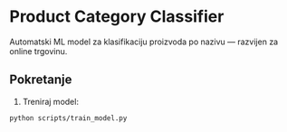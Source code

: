 # Product Category Classifier

Automatski ML model za klasifikaciju proizvoda po nazivu — razvijen za online trgovinu.

## Pokretanje

1. Treniraj model:
```bash
python scripts/train_model.py
